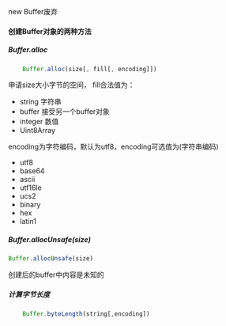 new Buffer废弃

#### 创建Buffer对象的两种方法
##### Buffer.alloc
``` javascript
    Buffer.alloc(size[, fill[, encoding]])
```
申请size大小字节的空间，
fill合法值为：
- string 字符串
- buffer 接受另一个buffer对象
- integer  数值
- Uint8Array

encoding为字符编码，默认为utf8，encoding可选值为(字符串编码)
- utf8
- base64
- ascii
- utf16le
- ucs2
- binary
- hex
- latin1

##### Buffer.allocUnsafe(size)
```javascript
Buffer.allocUnsafe(size)
```
创建后的buffer中内容是未知的

##### 计算字节长度
```javascript
    Buffer.byteLength(string[,encoding])
```